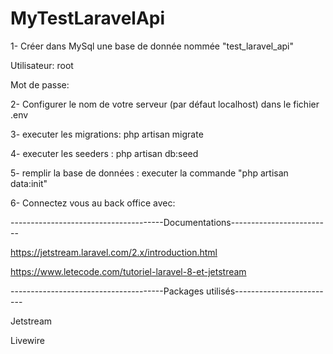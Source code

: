 # MyTestLaravelApi

1- Créer dans MySql une base de donnée nommée "test_laravel_api"

Utilisateur: root

Mot de passe: 

2- Configurer le nom de votre serveur (par défaut localhost) dans le fichier .env

3- executer les migrations: php artisan migrate

4- executer les seeders : php artisan db:seed

5- remplir la base de données : executer la commande "php artisan data:init"

6- Connectez vous au back office avec: 

--------------------------------------Documentations-------------------------

https://jetstream.laravel.com/2.x/introduction.html

https://www.letecode.com/tutoriel-laravel-8-et-jetstream


--------------------------------------Packages utilisés-------------------------

Jetstream

Livewire
